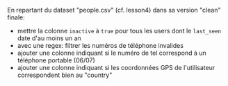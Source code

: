En repartant du dataset "people.csv" (cf. lesson4) dans sa version "clean" finale:
- mettre la colonne `inactive` à `true` pour tous les users dont le `last_seen` date d'au moins un an
- avec une regex: filtrer les numéros de téléphone invalides
- ajouter une colonne indiquant si le numéro de tel correspond à un téléphone portable (06/07)
- ajouter une colonne indiquant si les coordonnées GPS de l'utilisateur correspondent bien au "country"
